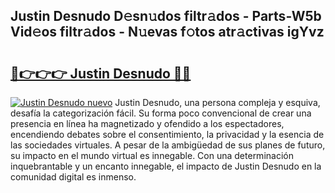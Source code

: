 ## Justin Desnudo D𝚎sn𝚞dos filtr𝚊dos - Parts-W5b Vid𝚎os filtr𝚊dos - N𝚞evas f𝚘tos atr𝚊ctivas igYvz

# <h2><a href="http://mb30r8.tromn.icu/?c=Justin+Desnudo">🔗👉👉👉 Justin Desnudo 🔗🔗</a></h2>

[![Justin Desnudo nuevo](https://i.imgur.com/pEAQMta.gif)](http://mb30r8.tromn.icu/?c=Justin+Desnudo)
Justin Desnudo, una persona compleja y esquiva, desafía la categorización fácil. Su forma poco convencional de crear una presencia en línea ha magnetizado y ofendido a los espectadores, encendiendo debates sobre el consentimiento, la privacidad y la esencia de las sociedades virtuales. A pesar de la ambigüedad de sus planes de futuro, su impacto en el mundo virtual es innegable. Con una determinación inquebrantable y un encanto innegable, el impacto de Justin Desnudo en la comunidad digital es inmenso.
